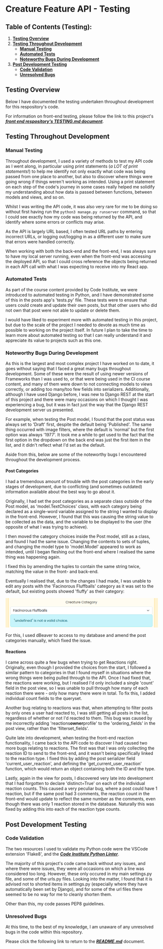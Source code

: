 # **Creature Feature API - Testing**

## **Table of Contents (Testing):**

1. [**Testing Overview**](#testing-overview)
1. [**Testing Throughout Development**](#testing-throughout-development)
   - [**Manual Testing**](#manual-testing)
   - [**Automated Tests**](#automated-tests)
   - [**Noteworthy Bugs During Development**](#noteworthy-bugs-during-development)
1. [**Post Development Testing**](#post-development-testing)
   - [**Code Validation**](#site-validation)
   - [**Unresolved Bugs**](#unresolved-bugs)

## **Testing Overview**

Below I have documented the testing undertaken throughout development for this respository's code.

For information on front-end testing, please follow the link to this project's [**_front end respository's TESTING.md document_**](https://github.com/emmacadavra/creature-feature-react/blob/main/TESTING.md).

## **Testing Throughout Development**

### **Manual Testing**

Throughout development, I used a variety of methods to test my API code as I went along, in particular using print statements (_a LOT of print statements!_) to help me identify not only exactly what code was being passed from one place to another, but also to discover where things were going wrong if things weren't working as intended. Using a print statement on each step of the code's journey in some cases really helped me solidify my understanding about how data is passed between functions, between models and views, and so on.

Whilst I was writing the API code, it was also very rare for me to be doing so without first having run the `python3 manage.py runserver` command, so that I could see exactly how my code was being returned by the API, and identify where some errors or conflicts may arise.

As the API is largely URL based, I often tested URL paths by entering incorrect URLs, or logging out/logging in as a different user to make sure that errors were handled correctly.

When working with both the back-end and the front-end, I was always sure to have my local server running, even when the front-end was accessing the deployed API, so that I could cross reference the objects being returned in each API call with what I was expecting to receive into my React app.

### **Automated Tests**

As part of the course content provided by Code Institute, we were introduced to automated testing in Python, and I have demonstrated some of this in the posts app's 'tests.py' file. These tests were to ensure that users could create and update their own posts, but that other users who did not own that post were not able to update or delete them.

I would have liked to experiment more with automated testing in this project, but due to the scale of the project I needed to devote as much time as possible to working on the project itself. In future I plan to take the time to learn more about automated testing so that I can really understand it and appreciate its value to projects such as this one.

### **Noteworthy Bugs During Development**

As this is the largest and most complex project I have worked on to date, it goes without saying that I faced a great many bugs throughout development. Some of these were the result of using newer versions of Frameworks than I was used to, or that were being used in the CI course content, and many of them were down to not connecting models to views correctly, or adding too many/too few fields into serializers. Additionally, although I have used Django before, I was new to Django REST at the start of this project and there were many occasions on which I thought I was experiencing a bug, but it was in fact just the way that the Django REST development server us presented.

For example, when testing the Post model, I found that the post status was always set to 'Draft' first, despite the default being 'Published'. The same thing occurred with image filters, where the default is 'normal' but the first option was always '1977'. It took me a while to get used to the fact that the first option in the dropdown on the back end was just the first item in the list, and it didn't reflect what I'd set as the default.

Aside from this, below are some of the noteworthy bugs I encountered throughout the development process.

#### Post Categories

I had a tremendous amount of trouble with the post categories in the early stages of development, due to conflicting (and sometimes outdated) information available about the best way to go about it.

Originally, I had set the post categories as a separate class outside of the Post model, as 'model.TextChoices' class, with each category being declared as a single-word variable assigned to the string I wanted to display in the front-end. However, I found that this was causing the string value to be collected as the data, and the variable to be displayed to the user (the opposite of what I was trying to achieve).

I then moved the category choices inside the Post model, still as a class, and found I had the same issue. Changing the contents to sets of tuples, and changing the model type to 'model.Model' appeared to work as intended, until I began fleshing out the front-end where I realised the same thing was happening again.

I fixed this by amending the tuples to contain the same string twice, matching the value in the front- and back-end.

Eventually I realised that, due to the changes I had made, I was unable to edit any posts with the 'Facinorous Fluffballs' category as it was set to the default, but existing posts showed 'fluffy' as their category:

![Error updating existing posts with default category](docs/images/fluffy-undefined.png)

For this, I used dBeaver to access to my database and amend the post categories manually, which fixed the issue.

#### Reactions

I came across quite a few bugs when trying to get Reactions right. Originally, even though I provided the choices from the start, I followed a similar pattern to categories in that I found myself in situations where the wrong things were being pulled through to the API. Once I had fixed that, the reactions were working, but I realised I'd only included a single 'count' field in the post view, so I was unable to pull through how many of each reaction there were - only how many there were in total. To fix this, I added individual count fields to the queryset.

Another bug relating to reactions was that, when attempting to filter posts by only ones a user had reacted to, I was still getting all posts in the list, regardless of whether or not I'd reacted to them. This bug was caused by me incorrectly adding 'reactions**owner**profile' to the 'ordering_fields' in the post view, rather than the 'filterset_fields'.

Quite late into development, when testing the front-end reaction functionality, I came back to the API code to discover I had caused two more bugs relating to reactions. The first was that I was only collecting the reaction ID to send to the front-end, and it wasn't being specifically linked to the reaction type. I fixed this by adding the post serializer field 'current_user_reaction', and defining the 'get_current_user_reaction' function, which would return an object containing both the ID and the type.

Lastly, again in the view for posts, I discovered very late into development that I had forgotten to declare 'distinct=True' on each of the individual reaction counts. This caused a very peculiar bug, where a post could have 1 reaction, but if the same post had 3 comments, the reaction count in the front-end would update to reflect the same number as the comments, even though there was only 1 reaction stored in the database. Naturally this was fixed by adding this into each of the reaction type counts.

## **Post Development Testing**

### **Code Validation**

The two resources I used to validate my Python code were the VSCode extension 'Flake8', and the [**_Code Institute Python Linter_**](https://pep8ci.herokuapp.com/#).

The majority of this project's code came back without any issues, and where there were issues, they were all occasions on which a line was considered too long. However, these only occured in my main settings.py file, and some of the urls.py files. Looking into the matter, I found that it is advised not to shorted items in settings.py (especially where they have automatically been set by Django), and for some of the url files there seemed to be no way for me to cleanly shorten them.

Other than this, my code passes PEP8 guidelines.

### **Unresolved Bugs**

At this time, to the best of my knowledge, I am unaware of any unresolved bugs in the code within this repository.

Please click the following link to return to the [**_README.md_**](README.md) document.
